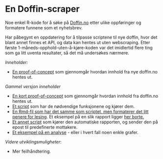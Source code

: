 # En Doffin-scraper 

Noe enkel R-kode for å søke på [Doffin.no](https://doffin.no/) etter ulike oppføringer og formatere funnene som et nyhetsbrev. 

Har påbegynt en oppdatering for å tilpasse scriptene til nye doffin, hvor det blant annet finnes et API, og data kan hentes ut uten webscraping. Etter første 1-måneds-opphold-uten-å-kjøre-koden var det imidlertid flere ting som ga litt uventa resultater, så det må undersøkes nærmere.

*Inneholder:*

- [En proof-of-concept](poc_scraper_nye_doffin.md) som gjennomgår hvordan innhold fra nye doffin.no hentes ut.

*Gammel versjon inneholder* 
- [En kort proof-of-concept](old_doffin/poc_kort_doffin_scraper.md) som gjennomgår hvordan innhold fra doffin.no hentes ut.
- [Et script](old_doffin/doffin_scraper_script.R) som har de nødvendige funksjonene og kjører dem.
- [En Rmd-fil som har det samme som scriptet, men formaterer det litt penere for lesing](old_doffin/report_test.Rmd). Et eksempel på en slik rapport ligger <a href="https://rawcdn.githack.com/ideas2evidence/En-doffin-scraper/74ff77f6a1cb36f37ca0186c11bcd6c51fd038ac/rapporter/Doffin_rapport_2022-03-14.html" target = "_blank">her borte.</a>
- [Et annet script](old_doffin/newsletter_creator.R) som kjører den automatiske rapporten, og sender den på epost til predefinerte mottakere. 
- [Et eksempel på en analyse](old_doffin/poc_doffin_analyse.md) - eller i hvert fall noen enkle grafer.

*Videre utviklingsmuligheter*: 
- Mer feilhåndtering.
